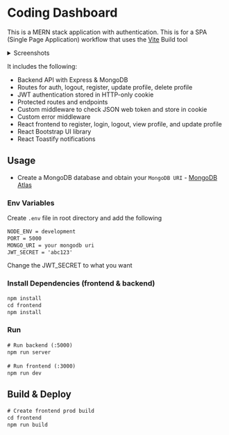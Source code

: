 # Coding Dashboard

This is a MERN stack application with authentication. This is for a SPA (Single Page Application) workflow that uses the [Vite](https://vite.dev) Build tool

<details>
  <summary>Screenshots</summary>
  <img src="./frontend/public/sign_in.png" name="sign_in">
  <img src="./frontend/public/sign_up.png" name="sign_up">
  <img src="./frontend/public/profile1.png" name="profile1">
  <img src="./frontend/public/profile2.png" name="profile2">
  <img src="./frontend/public/contest.png" name="contest">
  <img src="./frontend/public/codeforces1.png" name="codeforces1">
  <img src="./frontend/public/codeforces2.png" name="codeforces2">
  <img src="./frontend/public/atcoder1.png" name="atcoder1">
  <img src="./frontend/public/atcoder2.png" name="atcoder2">
</details>

It includes the following:

- Backend API with Express & MongoDB
- Routes for auth, logout, register, update profile, delete profile
- JWT authentication stored in HTTP-only cookie
- Protected routes and endpoints
- Custom middleware to check JSON web token and store in cookie
- Custom error middleware
- React frontend to register, login, logout, view profile, and update profile
- React Bootstrap UI library
- React Toastify notifications

## Usage

- Create a MongoDB database and obtain your `MongoDB URI` - [MongoDB Atlas](https://www.mongodb.com/cloud/atlas/register)

### Env Variables

Create `.env` file in root directory and add the following

```
NODE_ENV = development
PORT = 5000
MONGO_URI = your mongodb uri
JWT_SECRET = 'abc123'
```

Change the JWT_SECRET to what you want

### Install Dependencies (frontend & backend)

```
npm install
cd frontend
npm install
```

### Run

```
# Run backend (:5000)
npm run server

# Run frontend (:3000)
npm run dev
```

## Build & Deploy

```
# Create frontend prod build
cd frontend
npm run build
```
